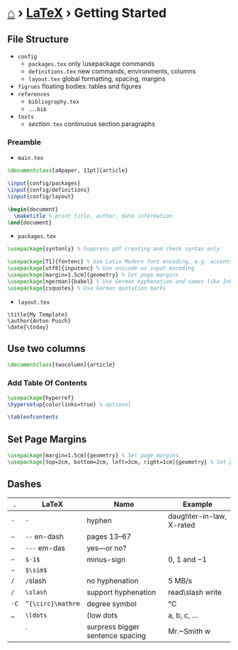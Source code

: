 # [⌂](../README.md) › [LaTeX](../README.md#latex) › **Getting Started**

## File Structure

- `config`
  - `packages.tex` only \usepackage commands
  - `definitions.tex` new commands, environments, columns
  - `layout.tex` global formatting, spacing, margins
- `figrues` floating bodies: tables and figures
- `references`
  - `bibliography.tex`
  - ...`.bib`
- `texts`
  - _section_`.tex` continuous section paragraphs


### Preamble

- `main.tex`
```latex
\documentclass[a4paper, 11pt]{article}

\input{config/packages}
\input{config/definitions}
\input{config/layout}

\begin{document}
  \maketitle % print title, author, date information
\end{document}
```

- `packages.tex`
```latex
\usepackage{syntonly} % Suppress pdf creating and check syntax only

\usepackage[T1]{fontenc} % Use Latin Modern font encoding, e.g. accents, greek letters
\usepackage[utf8]{inputenc} % Use unicode as input encoding 
\usepackage[margin=1.5cm]{geometry} % Set page margins
\usepackage[ngerman]{babel} % Use German hyphenation and names like Inhaltsverzeichnis
\usepackage{csquotes} % Use German quotation marks
```

- `layout.tex`
```
\title{My Template}
\author{Anton Pusch}
\date{\today}
```


## Use two columns

```latex
\documentclass[twocolumn]{article}
```


### Add Table Of Contents

```latex
\usepackage{hyperref}
\hypersetup{colorlinks=true} % optional
```

```latex
\tableofcontents
```


## Set Page Margins

```latex
\usepackage[margin=1.5cm]{geometry} % Set page margins
\usepackage[top=2cm, bottom=2cm, left=3cm, right=1cm]{geometry} % Set page margins
```

## Dashes

| .    | LaTeX             | Name                             | Example                  |
| ---- | ----------------- | -------------------------------- | ------------------------ |
| `-`  | `-`               | hyphen                           | daughter-in-law, X-rated |
| `–`  | `--` en-dash      | pages 13–67                      |
| `—`  | `---` em-das      | yes—or no?                       |
| `−`  | `$-1$`            | minus-sign                       | 0, 1 and −1              |
| `∼`  | `$\sim$`          |
| `/`  | `/`slash          | no hyphenation                   | 5 MB/s                   |
| `/`  | `\slash`          | support hyphenation              | read\slash write         |
| `◦C` | `^{\circ}\mathrm` | degree symbol                    | °C                       |
| `…`  | `\ldots`          | (low dots                        | a, b, c, …               |
|      | `                 | surpress bigger sentence spacing | Mr.~Smith w              |

